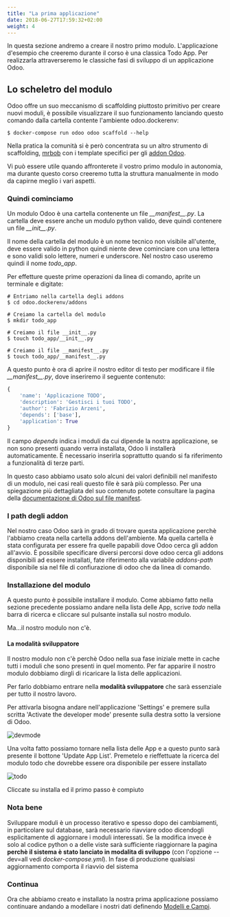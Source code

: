 ```yaml
---
title: "La prima applicazione"
date: 2018-06-27T17:59:32+02:00
weight: 4
---
```


In questa sezione andremo a creare il nostro primo modulo. L'applicazione d'esempio che creeremo durante il corso è una classica Todo App. Per realizzarla attraverseremo le classiche fasi di sviluppo di un applicazione Odoo.

## Lo scheletro del modulo 

Odoo offre un suo meccanismo di scaffolding piuttosto primitivo per creare nuovi moduli, è possibile visualizzare il suo funzionamento lanciando questo comando dalla cartella contente l'ambiente odoo.dockerenv:

```
$ docker-compose run odoo odoo scaffold --help
```

Nella pratica la comunità si è però concentrata su un altro strumento di scaffolding, [mrbob](http://mrbob.readthedocs.io/en/latest/) con i template specifici per gli [addon Odoo](https://github.com/acsone/bobtemplates.odoo).

Vi può essere utile quando affronterete il vostro primo modulo in autonomia, ma durante questo corso creeremo tutta la struttura manualmente in modo da capirne meglio i vari aspetti.

### Quindi cominciamo

Un modulo Odoo è una cartella contenente un file _\_\_manifest\_\_.py_. La cartella deve essere anche un modulo python valido, deve quindi contenere un file _\_\_init\_\_.py_.

Il nome della cartella del modulo è un nome tecnico non visibile all'utente, deve essere valido in python quindi niente deve cominciare con una lettera e sono validi solo lettere, numeri e underscore. Nel nostro caso useremo quindi il nome _todo\_app_.

Per effetture queste prime operazioni da linea di comando, aprite un terminale e digitate:

```
# Entriamo nella cartella degli addons
$ cd odoo.dockerenv/addons

# Creiamo la cartella del modulo
$ mkdir todo_app

# Creiamo il file __init__.py
$ touch todo_app/__init__.py

# Creiamo il file __manifest__.py
$ touch todo_app/__manifest__.py
```

A questo punto è ora di aprire il nostro editor di testo per modificare il file _\_\_manifest\_\_.py_, dove inseriremo il seguente contenuto:

```python
{
    'name': 'Applicazione TODO',
    'description': 'Gestisci i tuoi TODO',
    'author': 'Fabrizio Arzeni',
    'depends': ['base'],
    'application': True
}
```

Il campo _depends_ indica i moduli da cui dipende la nostra applicazione, se non sono presenti quando verra installata, Odoo li installerà automaticamente. È necessario inserirla soprattutto quando si fa riferimento a funzionalità di terze parti. 

In questo caso abbiamo usato solo alcuni dei valori definibili nel manifesto di un modulo, nei casi reali questo file è sarà più complesso. Per una spiegazione più dettagliata del suo contenuto potete consultare la pagina della [documentazione di Odoo sul file manifest](https://www.odoo.com/documentation/11.0/reference/module.html).

### I path degli addon

Nel nostro caso Odoo sarà in grado di trovare questa applicazione perchè l'abbiamo creata nella cartella addons dell'ambiente. Ma quella cartella è stata configurata per essere fra quelle papabili dove Odoo cerca gli addon all'avvio. È possibile specificare diversi percorsi dove odoo cerca gli addons disponibili ad essere installati, fate riferimento alla variabile _addons-path_ disponibile sia nel file di confiurazione di odoo che da linea di comando.

### Installazione del modulo

A questo punto è possibile installare il modulo. Come abbiamo fatto nella sezione precedente possiamo andare nella lista delle App, scrive _todo_ nella barra di ricerca e cliccare sul pulsante installa sul nostro modulo.

Ma...il nostro modulo non c'è.

#### La modalità sviluppatore

Il nostro modulo non c'è perchè Odoo nella sua fase iniziale mette in cache tutti i moduli che sono presenti in quel momento. Per far apparire il nostro modulo dobbiamo dirgli di ricaricare la lista delle applicazioni.

Per farlo dobbiamo entrare nella **modalità sviluppatore** che sarà essenziale per tutto il nostro lavoro. 

Per attivarla bisogna andare nell'applicazione 'Settings' e premere sulla scritta 'Activate the developer mode' presente sulla destra sotto la versione di Odoo.

![devmode](/odoo.workshop/screen/primo_modulo/devmode.png?width=60pc)

Una volta fatto possiamo tornare nella lista delle App e a questo punto sarà presente il bottone 'Update App List'. Premetelo e rieffettuate la ricerca del modulo todo che dovrebbe essere ora disponibile per essere installato

![todo](/odoo.workshop/screen/primo_modulo/todo.png?width=60pc)

Cliccate su installa ed il primo passo è compiuto

### Nota bene

Sviluppare moduli è un processo iterativo e spesso dopo dei cambiamenti, in particolare sul database, sarà necessario riavviare odoo dicendogli esplicitamente di aggiornare i moduli interessati. Se la modifica invece è solo al codice python o a delle viste sarà sufficiente riaggiornare la pagina **perchè il sistema è stato lanciato in modalita di sviluppo** (con l'opzione --dev=all vedi _docker-compose.yml_). In fase di produzione qualsiasi aggiornamento comporta il riavvio del sistema

### Continua

Ora che abbiamo creato e installato la nostra prima applicazione possiamo continuare andando a modellare i nostri dati definendo [Modelli e Campi](/odoo.workshop/basics/primo_modello/).